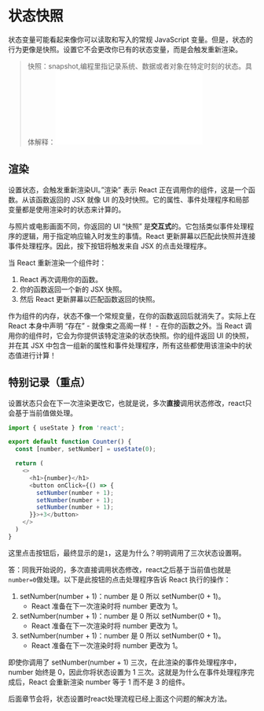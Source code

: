 # 状态快照

状态变量可能看起来像你可以读取和写入的常规 JavaScript 变量。但是，状态的行为更像是快照。设置它不会更改你已有的状态变量，而是会触发重新渲染。

>快照：snapshot,编程里指记录系统、数据或者对象在特定时刻的状态。具体解释：![snapshot](/3.程序/1.基础/3.小知识早知道/3.9.解释-编程中的snapshot.md)

## 渲染

设置状态，会触发重新渲染UI。”渲染” 表示 React 正在调用你的组件，这是一个函数。从该函数返回的 JSX 就像 UI 的及时快照。它的属性、事件处理程序和局部变量都是使用渲染时的状态来计算的。

与照片或电影画面不同，你返回的 UI “快照” 是**交互式**的。它包括类似事件处理程序的逻辑，用于指定响应输入时发生的事情。React 更新屏幕以匹配此快照并连接事件处理程序。因此，按下按钮将触发来自 JSX 的点击处理程序。

当 React 重新渲染一个组件时：

1. React 再次调用你的函数。
2. 你的函数返回一个新的 JSX 快照。
3. 然后 React 更新屏幕以匹配函数返回的快照。

作为组件的内存，状态不像一个常规变量，在你的函数返回后就消失了。实际上在 React 本身中声明 “存在” - 就像束之高阁一样！ - 在你的函数之外。当 React 调用你的组件时，它会为你提供该特定渲染的状态快照。你的组件返回 UI 的快照，并在其 JSX 中包含一组新的属性和事件处理程序，所有这些都使用该渲染中的状态值进行计算！

## 特别记录（重点）

设置状态只会在下一次渲染更改它，也就是说，多次**直接**调用状态修改，react只会基于当前值做处理。

```js
import { useState } from 'react';

export default function Counter() {
  const [number, setNumber] = useState(0);

  return (
    <>
      <h1>{number}</h1>
      <button onClick={() => {
        setNumber(number + 1);
        setNumber(number + 1);
        setNumber(number + 1);
      }}>+3</button>
    </>
  )
}
```

这里点击按钮后，最终显示的是`1`，这是为什么？明明调用了三次状态设置啊。

答：同我开始说的，多次直接调用状态修改，react之后基于当前值也就是`number=0`做处理。以下是此按钮的点击处理程序告诉 React 执行的操作：

1. setNumber(number + 1)：number 是 0 所以 setNumber(0 + 1)。
    - React 准备在下一次渲染时将 number 更改为 1。
2. setNumber(number + 1)：number 是 0 所以 setNumber(0 + 1)。
    - React 准备在下一次渲染时将 number 更改为 1。
3. setNumber(number + 1)：number 是 0 所以 setNumber(0 + 1)。
    - React 准备在下一次渲染时将 number 更改为 1。

即使你调用了 setNumber(number + 1) 三次，在此渲染的事件处理程序中，number 始终是 0，因此你将状态设置为 1 三次。这就是为什么在事件处理程序完成后，React 会重新渲染 number 等于 1 而不是 3 的组件。

后面章节会将，状态设置时react处理流程已经上面这个问题的解决方法。
